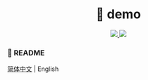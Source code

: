 <h1 align="center">🚀 demo</h1>

<p align="center">
<a target="_blank" href="https://github.com/zhouboyi1998/demo"> 
<img src="https://img.shields.io/github/stars/zhouboyi1998/demo?logo=github">
</a>
<a target="_blank" href="https://opensource.org/licenses/MIT"> 
<img src="https://img.shields.io/badge/license-MIT-red"> 
</a>
</p>

### 📖 README

[简体中文](./README.md) | English
